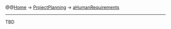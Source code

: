 @@[Home](Home.md) -> [ProjectPlanning](ProjectPlanning.md) -> [aHumanRequirements](aHumanRequirements.md)

---


TBD